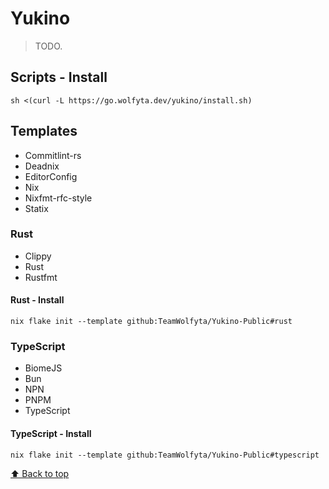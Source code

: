 # Yukino

> TODO.

## Scripts - Install

```shell
sh <(curl -L https://go.wolfyta.dev/yukino/install.sh)
```

## Templates

- Commitlint-rs
- Deadnix
- EditorConfig
- Nix
- Nixfmt-rfc-style
- Statix

### Rust

- Clippy
- Rust
- Rustfmt

#### Rust - Install

```shell
nix flake init --template github:TeamWolfyta/Yukino-Public#rust
```

### TypeScript

- BiomeJS
- Bun
- NPN
- PNPM
- TypeScript

#### TypeScript - Install

```shell
nix flake init --template github:TeamWolfyta/Yukino-Public#typescript
```

[⬆️ Back to top](#yukino)
